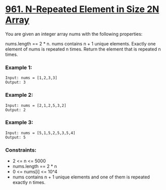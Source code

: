 # [961. N-Repeated Element in Size 2N Array](https://leetcode.com/problems/n-repeated-element-in-size-2n-array/description/)
You are given an integer array nums with the following properties:

nums.length == 2 * n.
nums contains n + 1 unique elements.
Exactly one element of nums is repeated n times.
Return the element that is repeated n times.

 

### Example 1:
```text
Input: nums = [1,2,3,3]
Output: 3
```
### Example 2:
```text
Input: nums = [2,1,2,5,3,2]
Output: 2
```
### Example 3:
```text
Input: nums = [5,1,5,2,5,3,5,4]
Output: 5
 ```

### Constraints:

* 2 <= n <= 5000
* nums.length == 2 * n
* 0 <= nums[i] <= 10^4
* nums contains n + 1 unique elements and one of them is repeated exactly n times.
